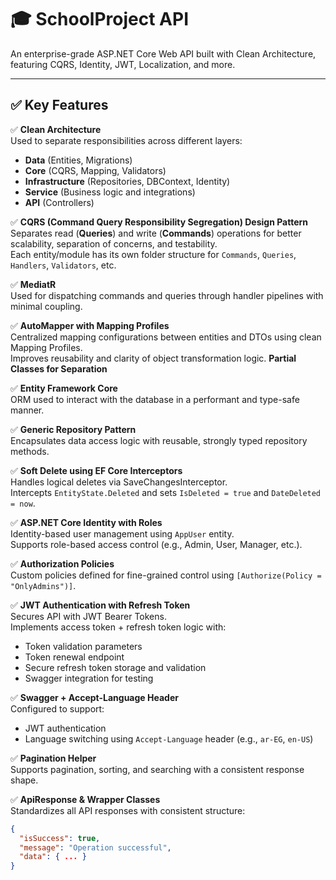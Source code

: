 # 🎓 SchoolProject API

An enterprise-grade ASP.NET Core Web API built with Clean Architecture, featuring CQRS, Identity, JWT, Localization, and more.

---

## ✅ Key Features

✅ **Clean Architecture**  
Used to separate responsibilities across different layers:  
- **Data** (Entities, Migrations)  
- **Core** (CQRS, Mapping, Validators)  
- **Infrastructure** (Repositories, DBContext, Identity)  
- **Service** (Business logic and integrations)  
- **API** (Controllers)

✅ **CQRS (Command Query Responsibility Segregation) Design Pattern**  
Separates read (**Queries**) and write (**Commands**) operations for better scalability, separation of concerns, and testability.  
Each entity/module has its own folder structure for `Commands`, `Queries`, `Handlers`, `Validators`, etc.

✅ **MediatR**  
Used for dispatching commands and queries through handler pipelines with minimal coupling.

✅ **AutoMapper with Mapping Profiles**  
Centralized mapping configurations between entities and DTOs using clean Mapping Profiles.  
Improves reusability and clarity of object transformation logic.
**Partial Classes for Separation**  

✅ **Entity Framework Core**  
ORM used to interact with the database in a performant and type-safe manner.

✅ **Generic Repository Pattern**  
Encapsulates data access logic with reusable, strongly typed repository methods.

✅ **Soft Delete using EF Core Interceptors**  
Handles logical deletes via SaveChangesInterceptor.  
Intercepts `EntityState.Deleted` and sets `IsDeleted = true` and `DateDeleted = now`.

✅ **ASP.NET Core Identity with Roles**  
Identity-based user management using `AppUser` entity.  
Supports role-based access control (e.g., Admin, User, Manager, etc.).

✅ **Authorization Policies**  
Custom policies defined for fine-grained control using `[Authorize(Policy = "OnlyAdmins")]`.

✅ **JWT Authentication with Refresh Token**  
Secures API with JWT Bearer Tokens.  
Implements access token + refresh token logic with:
- Token validation parameters
- Token renewal endpoint
- Secure refresh token storage and validation
- Swagger integration for testing

✅ **Swagger + Accept-Language Header**  
Configured to support:
- JWT authentication
- Language switching using `Accept-Language` header (e.g., `ar-EG`, `en-US`)

✅ **Pagination Helper**  
Supports pagination, sorting, and searching with a consistent response shape.

✅ **ApiResponse & Wrapper Classes**  
Standardizes all API responses with consistent structure:
```json
{
  "isSuccess": true,
  "message": "Operation successful",
  "data": { ... }
}
